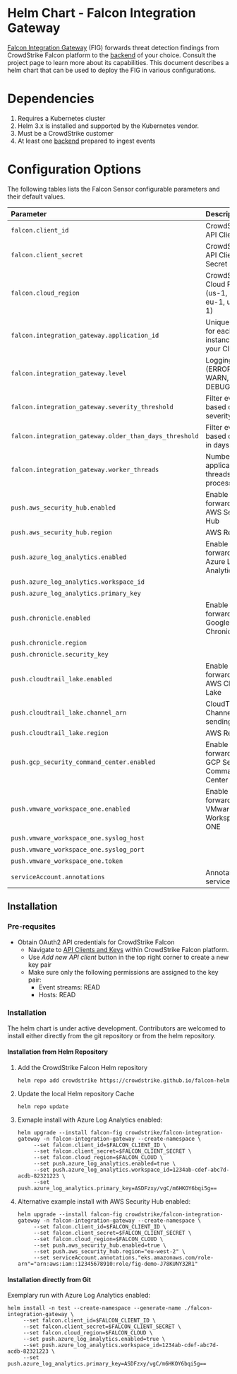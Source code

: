 # Helm Chart - Falcon Integration Gateway

[Falcon Integration Gateway](https://github.com/CrowdStrike/falcon-integration-gateway) (FIG) forwards threat detection findings from CrowdStrike Falcon platform to the [backend](https://github.com/CrowdStrike/falcon-integration-gateway/tree/main/fig/backends) of your choice. Consult the project page to learn more about its capabilities. This document describes a helm chart that can be used to deploy the FIG in various configurations.

# Dependencies

1. Requires a Kubernetes cluster
1. Helm 3.x is installed and supported by the Kubernetes vendor.
1. Must be a CrowdStrike customer
1. At least one [backend](https://github.com/CrowdStrike/falcon-integration-gateway/tree/main/fig/backends) prepared to ingest events

# Configuration Options

The following tables lists the Falcon Sensor configurable parameters and their default values.

| Parameter                                              | Description                                            | Default                    |
| :----------------------------------------------------- | :----------------------------------------------------- | :------------------------- |
| `falcon.client_id`                                     | CrowdStrike API Client ID                              | None       (Required)      |
| `falcon.client_secret`                                 | CrowdStrike API Client Secret                          | None       (Required)      |
| `falcon.cloud_region`                                  | CrowdStrike Cloud Region (us-1, us-2, eu-1, us-gov-1)  | None       (Required)      |
| `falcon.integration_gateway.application_id`            | Unique string for each FIG instance within your CID    | helm-chart-default         |
| `falcon.integration_gateway.level`                     | Logging level (ERROR, WARN, INFO, DEBUG)               | INFO                       |
| `falcon.integration_gateway.severity_threshold`        | Filter events based on severity (1-5)                  | 2                          |
| `falcon.integration_gateway.older_than_days_threshold` | Filter events based on age in days                     | 14                         |
| `falcon.integration_gateway.worker_threads`            | Number of FIG application threads to process events    | 4                          |
| `push.aws_security_hub.enabled`                        | Enable event forwarding to AWS Security Hub            | `false`                    |
| `push.aws_security_hub.region`                         | AWS Region                                             | None                       |
| `push.azure_log_analytics.enabled`                     | Enable event forwarding to Azure Log Analytics         | `false`                    |
| `push.azure_log_analytics.workspace_id`                |                                                        | None                       |
| `push.azure_log_analytics.primary_key`                 |                                                        | None                       |
| `push.chronicle.enabled`                               | Enable event forwarding to Google Chronicle            | `false`                    |
| `push.chronicle.region`                                |                                                        | None                       |
| `push.chronicle.security_key`                          |                                                        | None                       |
| `push.cloudtrail_lake.enabled`                         | Enable event forwarding to AWS CloudTrail Lake         | `false`                    |
| `push.cloudtrail_lake.channel_arn`                     | CloudTrail Lake Channel for sending events             | None                       |
| `push.cloudtrail_lake.region`                          | AWS Region                                             | None                       |
| `push.gcp_security_command_center.enabled`             | Enable event forwarding to GCP Security Command Center | `false`                    |
| `push.vmware_workspace_one.enabled`                    | Enable event forwarding to VMware Workspace ONE        | `false`                    |
| `push.vmware_workspace_one.syslog_host`                |                                                        | None                       |
| `push.vmware_workspace_one.syslog_port`                |                                                        | None                       |
| `push.vmware_workspace_one.token`                      |                                                        | None                       |
| `serviceAccount.annotations`                           | Annotations for serviceAccount                         | `{}`                       |


## Installation

### Pre-requsites

 - Obtain OAuth2 API credentials for CrowdStrike Falcon
   - Navigate to [API Clients and Keys](https://falcon.crowdstrike.com/support/api-clients-and-keys) within CrowdStrike Falcon platform.
   - Use *Add new API client* button in the top right corner to create a new key pair
   - Make sure only the following permissions are assigned to the key pair:
     - Event streams: READ
     - Hosts: READ

### Installation

The helm chart is under active development. Contributors are welcomed to install either directly from the git repository or from the helm repository.

#### Installation from Helm Repository

1. Add the CrowdStrike Falcon Helm repository
   ```
   helm repo add crowdstrike https://crowdstrike.github.io/falcon-helm
   ```
1. Update the local Helm repository Cache
   ```
   helm repo update
   ```
1. Exmaple install with Azure Log Analytics enabled:
   ```
   helm upgrade --install falcon-fig crowdstrike/falcon-integration-gateway -n falcon-integration-gateway --create-namespace \
        --set falcon.client_id=$FALCON_CLIENT_ID \
        --set falcon.client_secret=$FALCON_CLIENT_SECRET \
        --set falcon.cloud_region=$FALCON_CLOUD \
        --set push.azure_log_analytics.enabled=true \
        --set push.azure_log_analytics.workspace_id=1234ab-cdef-abc7d-acdb-82321223 \
        --set push.azure_log_analytics.primary_key=ASDFzxy/vgC/m6HKOY6bqi5g==
   ```

1. Alternative example install with AWS Security Hub enabled:
   ```
   helm upgrade --install falcon-fig crowdstrike/falcon-integration-gateway -n falcon-integration-gateway --create-namespace \
        --set falcon.client_id=$FALCON_CLIENT_ID \
        --set falcon.client_secret=$FALCON_CLIENT_SECRET \
        --set falcon.cloud_region=$FALCON_CLOUD \
        --set push.aws_security_hub.enabled=true \
        --set push.aws_security_hub.region="eu-west-2" \
        --set serviceAccount.annotations."eks.amazonaws.com/role-arn"="arn:aws:iam::12345678910:role/fig-demo-J78KUNY32R1"
    ```

#### Installation directly from Git
Exemplary run with Azure Log Analytics enabled:
```
helm install -n test --create-namespace --generate-name ./falcon-integration-gateway \
     --set falcon.client_id=$FALCON_CLIENT_ID \
     --set falcon.client_secret=$FALCON_CLIENT_SECRET \
     --set falcon.cloud_region=$FALCON_CLOUD \
     --set push.azure_log_analytics.enabled=true \
     --set push.azure_log_analytics.workspace_id=1234ab-cdef-abc7d-acdb-82321223 \
     --set push.azure_log_analytics.primary_key=ASDFzxy/vgC/m6HKOY6bqi5g==
```
